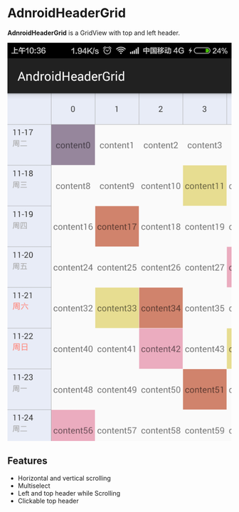 # AdnroidHeaderGrid
**AdnroidHeaderGrid** is a GridView with top and left header.

![](images/device-2015-11-17-103626.png)

Features
------------
* Horizontal and vertical scrolling
* Multiselect
* Left and top header while Scrolling
* Clickable top header

